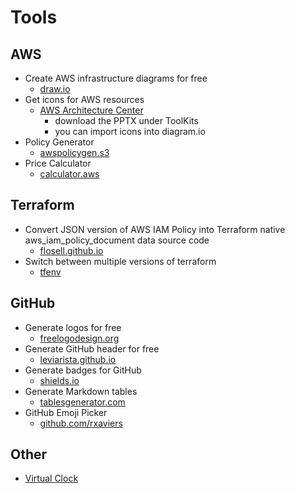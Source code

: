 # Tools

## AWS
* Create AWS infrastructure diagrams for free
    - [draw.io](https://draw.io)
* Get icons for AWS resources
    - [AWS Architecture Center](https://aws.amazon.com/architecture/icons/)
        - download the PPTX under ToolKits
        - you can import icons into diagram.io
* Policy Generator
    - [awspolicygen.s3](https://awspolicygen.s3.amazonaws.com/policygen.html)
* Price Calculator
    - [calculator.aws](https://calculator.aws/#/)

## Terraform
* Convert JSON version of AWS IAM Policy into Terraform native aws_iam_policy_document data source code
    - [flosell.github.io](https://flosell.github.io/iam-policy-json-to-terraform/)
* Switch between multiple versions of terraform
    - [tfenv](https://github.com/tfutils/tfenv)

## GitHub
* Generate logos for free
    - [freelogodesign.org](https://www.freelogodesign.org/)
* Generate GitHub header for free
    - [leviarista.github.io](https://leviarista.github.io/github-profile-header-generator/)
* Generate badges for GitHub
    - [shields.io](https://shields.io/)
* Generate Markdown tables
    - [tablesgenerator.com](https://tablesgenerator.com/markdown_tables)
* GitHub Emoji Picker
    - [github.com/rxaviers](https://gist.github.com/rxaviers/7360908)

## Other
* [Virtual Clock](https://vclock.com/time/)
